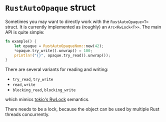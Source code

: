 # `RustAutoOpaque` struct

Sometimes you may want to directly work with the `RustAutoOpaque<T>` struct.
It is currently implemented as (roughly) an `Arc<RwLock<T>>`.
The main API is quite simple:

```rust
fn example() {
    let opaque = RustAutoOpaqueNom::new(42);
    *opaque.try_write().unwrap() = 100;
    println!("{}", opaque.try_read().unwrap());
}
```

There are several variants for reading and writing:

* `try_read`, `try_write`
* `read`, `write`
* `blocking_read`, `blocking_write`

which mimics [tokio's RwLock](https://docs.rs/tokio/latest/tokio/sync/struct.RwLock.html) semantics.

There needs to be a lock, because the object can be used by multiple Rust threads concurrently.
